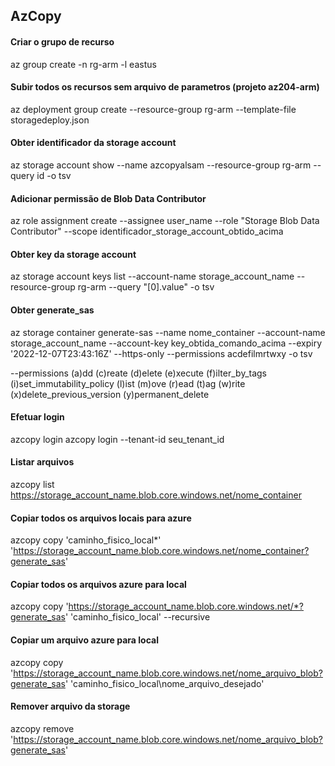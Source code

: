 ## AzCopy

#### Criar o grupo de recurso
az group create -n rg-arm -l eastus

#### Subir todos os recursos sem arquivo de parametros (projeto az204-arm)
az deployment group create --resource-group rg-arm --template-file storagedeploy.json

#### Obter identificador da storage account
az storage account show --name azcopyalsam --resource-group rg-arm --query id -o tsv

#### Adicionar permissão de Blob Data Contributor
az role assignment create --assignee user_name --role "Storage Blob Data Contributor" --scope identificador_storage_account_obtido_acima

#### Obter key da storage account
az storage account keys list --account-name storage_account_name --resource-group rg-arm --query "[0].value" -o tsv

#### Obter generate_sas
az storage container generate-sas --name nome_container --account-name storage_account_name --account-key key_obtida_comando_acima --expiry '2022-12-07T23:43:16Z' --https-only --permissions acdefilmrtwxy -o tsv

--permissions (a)dd (c)reate (d)elete (e)xecute (f)ilter_by_tags (i)set_immutability_policy (l)ist (m)ove (r)ead (t)ag (w)rite (x)delete_previous_version (y)permanent_delete

#### Efetuar login
azcopy login
azcopy login --tenant-id seu_tenant_id

#### Listar arquivos
azcopy list https://storage_account_name.blob.core.windows.net/nome_container 

#### Copiar todos os arquivos locais para azure
azcopy copy 'caminho_fisico_local\*' 'https://storage_account_name.blob.core.windows.net/nome_container?generate_sas'

#### Copiar todos os arquivos azure para local
azcopy copy 'https://storage_account_name.blob.core.windows.net/*?generate_sas' 'caminho_fisico_local' --recursive

#### Copiar um arquivo azure para local
azcopy copy 'https://storage_account_name.blob.core.windows.net/nome_arquivo_blob?generate_sas' 'caminho_fisico_local\nome_arquivo_desejado'

#### Remover arquivo da storage
azcopy remove 'https://storage_account_name.blob.core.windows.net/nome_arquivo_blob?generate_sas'